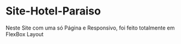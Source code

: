 # Site-Hotel-Paraiso
Neste Site com uma só Página e Responsivo, foi feito totalmente em FlexBox Layout
